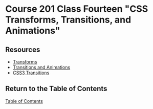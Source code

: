 # Course 201 Class Fourteen "CSS Transforms, Transitions, and Animations"


## Resources

- [Transforms](https://learn.shayhowe.com/advanced-html-css/css-transforms/)
- [Transitions and Animations](https://learn.shayhowe.com/advanced-html-css/css-transforms/)
- [CSS3 Transitions](https://www.webdesignerdepot.com/2014/05/8-simple-css3-transitions-that-will-wow-your-users/)

## Return to the Table of Contents

[Table of Contents](https://todd75.github.io/reading-notes/)
